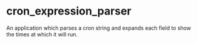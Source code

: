 # cron_expression_parser
An application which parses a cron string and expands each field to show the times at which it will run.
